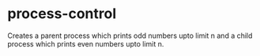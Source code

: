 # process-control
Creates a parent process which prints odd numbers upto limit n and a child process which prints even numbers upto limit n.
